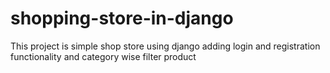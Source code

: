# shopping-store-in-django
This project is simple shop store using django adding login and registration functionality and category wise filter product
